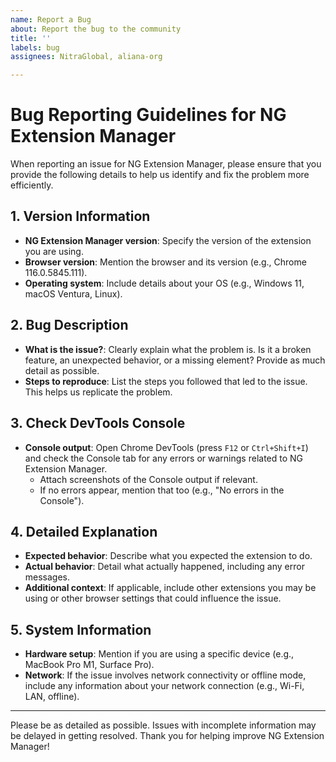 ```yaml
---
name: Report a Bug
about: Report the bug to the community
title: ''
labels: bug
assignees: NitraGlobal, aliana-org

---
```


# Bug Reporting Guidelines for NG Extension Manager

When reporting an issue for NG Extension Manager, please ensure that you provide the following details to help us identify and fix the problem more efficiently.

## 1. Version Information
- **NG Extension Manager version**: Specify the version of the extension you are using.
- **Browser version**: Mention the browser and its version (e.g., Chrome 116.0.5845.111).
- **Operating system**: Include details about your OS (e.g., Windows 11, macOS Ventura, Linux).

## 2. Bug Description
- **What is the issue?**: Clearly explain what the problem is. Is it a broken feature, an unexpected behavior, or a missing element? Provide as much detail as possible.
- **Steps to reproduce**: List the steps you followed that led to the issue. This helps us replicate the problem.

## 3. Check DevTools Console
- **Console output**: Open Chrome DevTools (press `F12` or `Ctrl+Shift+I`) and check the Console tab for any errors or warnings related to NG Extension Manager.
  - Attach screenshots of the Console output if relevant.
  - If no errors appear, mention that too (e.g., "No errors in the Console").

## 4. Detailed Explanation
- **Expected behavior**: Describe what you expected the extension to do.
- **Actual behavior**: Detail what actually happened, including any error messages.
- **Additional context**: If applicable, include other extensions you may be using or other browser settings that could influence the issue.

## 5. System Information
- **Hardware setup**: Mention if you are using a specific device (e.g., MacBook Pro M1, Surface Pro).
- **Network**: If the issue involves network connectivity or offline mode, include any information about your network connection (e.g., Wi-Fi, LAN, offline).

---

Please be as detailed as possible. Issues with incomplete information may be delayed in getting resolved. Thank you for helping improve NG Extension Manager!
